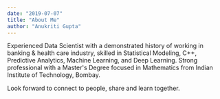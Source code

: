 ```yaml
---
date: "2019-07-07"
title: "About Me"
author: "Anukriti Gupta"
---
```


Experienced Data Scientist with a demonstrated history of working in banking & health care industry, skilled in Statistical Modeling, C++, Predictive Analytics,  Machine Learning, and Deep Learning. Strong professional with a Master's Degree focused in Mathematics from Indian Institute of Technology, Bombay. 

Look forward to connect to people, share and learn together.
